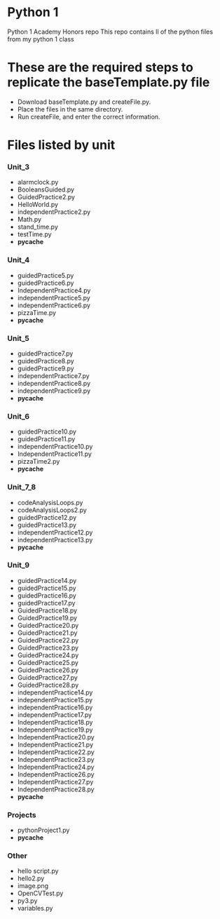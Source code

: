 # Python 1
Python 1 Academy Honors repo
This repo contains ll of the python files from my python 1 class
# These are the required steps to replicate the baseTemplate.py file
 - Download baseTemplate.py and createFile.py.
 - Place the files in the same directory.
 - Run createFile, and enter the correct information.
# Files listed by unit
### Unit_3
 - alarmclock.py
 - BooleansGuided.py
 - GuidedPractice2.py
 - HelloWorld.py
 - independentPractice2.py
 - Math.py
 - stand_time.py
 - testTime.py
 - __pycache__

### Unit_4
 - guidedPractice5.py
 - guidedPractice6.py
 - IndependentPractice4.py
 - independentPractice5.py
 - independentPractice6.py
 - pizzaTime.py
 - __pycache__

### Unit_5
 - guidedPractice7.py
 - guidedPractice8.py
 - guidedPractice9.py
 - independentPractice7.py
 - independentPractice8.py
 - independentPractice9.py
 - __pycache__

### Unit_6
 - guidedPractice10.py
 - guidedPractice11.py
 - independentPractice10.py
 - IndependentPractice11.py
 - pizzaTime2.py
 - __pycache__

### Unit_7_8
 - codeAnalysisLoops.py
 - codeAnalysisLoops2.py
 - guidedPractice12.py
 - guidedPractice13.py
 - independentPractice12.py
 - independentPractice13.py
 - __pycache__

### Unit_9
 - guidedPractice14.py
 - guidedPractice15.py
 - guidedPractice16.py
 - guidedPractice17.py
 - GuidedPractice18.py
 - GuidedPractice19.py
 - GuidedPractice20.py
 - GuidedPractice21.py
 - GuidedPractice22.py
 - GuidedPractice23.py
 - GuidedPractice24.py
 - GuidedPractice25.py
 - GuidedPractice26.py
 - GuidedPractice27.py
 - GuidedPractice28.py
 - independentPractice14.py
 - independentPractice15.py
 - independentPractice16.py
 - independentPractice17.py
 - IndependentPractice18.py
 - IndependentPractice19.py
 - IndependentPractice20.py
 - IndependentPractice21.py
 - IndependentPractice22.py
 - IndependentPractice23.py
 - IndependentPractice24.py
 - IndependentPractice26.py
 - IndependentPractice27.py
 - IndependentPractice28.py
 - __pycache__

### Projects
 - pythonProject1.py
 - __pycache__

### Other
 - hello script.py
 - hello2.py
 - image.png
 - OpenCVTest.py
 - py3.py
 - variables.py

